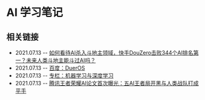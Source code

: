# AI 学习笔记


## 相关链接

* 2021.07.13 -- [如何看待AI杀入斗地主领域，快手DouZero击败344个AI排名第一？未来人类斗地主能斗过AI吗？](https://www.zhihu.com/question/470431274)
* 2021.07.13 -- [百度：DuerOS](https://dueros.baidu.com/)
* 2021.07.13 -- [专栏：机器学习与深度学习](https://www.zhihu.com/column/ml-jack)
* 2021.07.13 -- [腾讯王者荣耀AI论文首次曝光：五AI王者局开黑与人类战队打成平手](https://www.36kr.com/p/1723082424321)